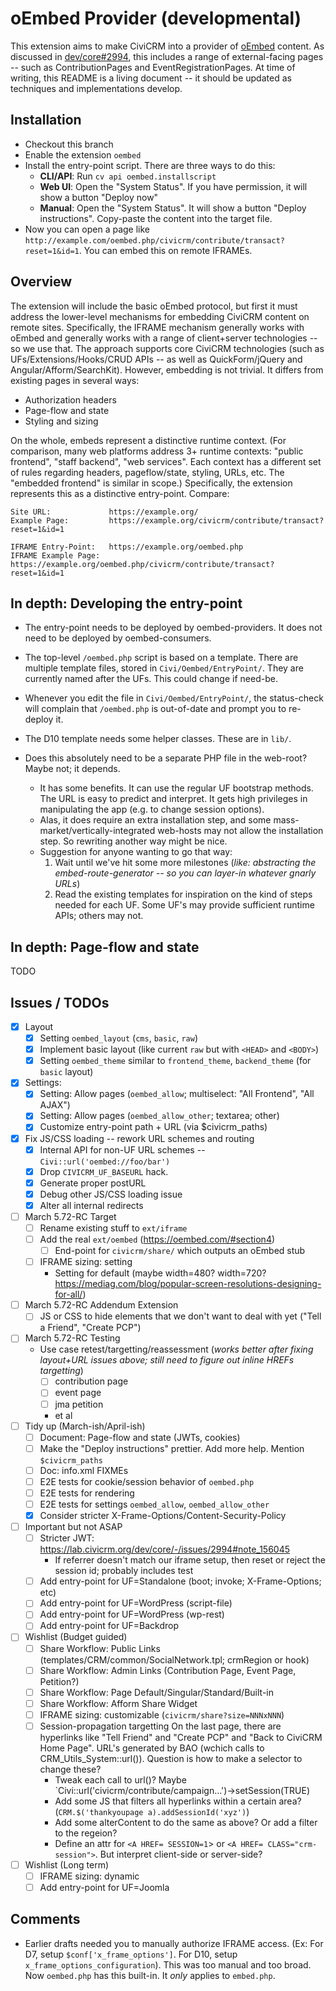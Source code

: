 # oEmbed Provider (developmental)

This extension aims to make CiviCRM into a provider of [oEmbed](https://oembed.com/) content.  As discussed in [dev/core#2994](https://lab.civicrm.org/dev/core/-/issues/2994), this
includes a range of external-facing pages -- such as ContributionPages and EventRegistrationPages.  At time of writing, this README is a living document -- it should be updated as
techniques and implementations develop.

## Installation

* Checkout this branch
* Enable the extension `oembed`
* Install the entry-point script. There are three ways to do this:
    * __CLI/API__: Run `cv api oembed.installscript`
    * __Web UI__: Open the "System Status". If you have permission, it will show a button "Deploy now"
    * __Manual__: Open the "System Status". It will show a button "Deploy instructions". Copy-paste the content into the target file.
* Now you can open a page like `http://example.com/oembed.php/civicrm/contribute/transact?reset=1&id=1`. You can embed this on remote IFRAMEs.

## Overview

The extension will include the basic oEmbed protocol, but first it must address the lower-level mechanisms for embedding CiviCRM content on remote sites.  Specifically, the IFRAME
mechanism generally works with oEmbed and generally works with a range of client+server technologies -- so we use that.  The approach supports core CiviCRM technologies (such as
UFs/Extensions/Hooks/CRUD APIs -- as well as QuickForm/jQuery and Angular/Afform/SearchKit).  However, embedding is not trivial.  It differs from existing pages in several ways:

* Authorization headers
* Page-flow and state
* Styling and sizing

On the whole, embeds represent a distinctive runtime context.  (For comparison, many web platforms address 3+ runtime contexts: "public frontend", "staff backend", "web services".  Each
context has a different set of rules regarding headers, pageflow/state, styling, URLs, etc.  The "embedded frontend" is similar in scope.) Specifically, the extension represents this as
a distinctive entry-point. Compare:

```
Site URL:             https://example.org/
Example Page:         https://example.org/civicrm/contribute/transact?reset=1&id=1

IFRAME Entry-Point:   https://example.org/oembed.php
IFRAME Example Page:  https://example.org/oembed.php/civicrm/contribute/transact?reset=1&id=1
```

## In depth: Developing the entry-point

* The entry-point needs to be deployed by oembed-providers. It does not need to be deployed by oembed-consumers.

* The top-level `/oembed.php` script is based on a template.  There are multiple template files, stored in `Civi/Oembed/EntryPoint/`.  They
  are currently named after the UFs. This could change if need-be.

* Whenever you edit the file in `Civi/Oembed/EntryPoint/`, the status-check will complain that `/oembed.php` is out-of-date and prompt you to re-deploy it.

* The D10 template needs some helper classes. These are in `lib/`.

* Does this absolutely need to be a separate PHP file in the web-root?  Maybe not; it depends.
    * It has some benefits.  It can use the regular UF bootstrap methods.  The URL is easy to predict and interpret.  It gets high privileges in manipulating the app (e.g.  to change session options).
    * Alas, it does require an extra installation step, and some mass-market/vertically-integrated web-hosts may not allow the installation step.  So rewriting another way might be nice.
    * Suggestion for anyone wanting to go that way:
        1. Wait until we've hit some more milestones (*like: abstracting the embed-route-generator -- so you can layer-in whatever gnarly URLs*)
        2. Read the existing templates for inspiration on the kind of steps needed for each UF. Some UF's may provide sufficient runtime APIs; others may not.

## In depth: Page-flow and state

TODO

## Issues / TODOs

* [x] Layout
  * [x] Setting `oembed_layout` (`cms`, `basic`, `raw`)
  * [x] Implement basic layout (like current `raw` but with `<HEAD>` and `<BODY>`)
  * [x] Setting `oembed_theme` similar to `frontend_theme`, `backend_theme` (for `basic` layout)
* [x] Settings:
  * [x] Setting: Allow pages (`oembed_allow`; multiselect: "All Frontend", "All AJAX")
  * [x] Setting: Allow pages (`oembed_allow_other`; textarea; other)
  * [x] Customize entry-point path + URL (via $civicrm_paths)
* [x] Fix JS/CSS loading -- rework URL schemes and routing
  * [x] Internal API for non-UF URL schemes -- `Civi::url('oembed://foo/bar')`
  * [x] Drop `CIVICRM_UF_BASEURL` hack.
  * [x] Generate proper postURL
  * [x] Debug other JS/CSS loading issue
  * [x] Alter all internal redirects
* [ ] March 5.72-RC Target
    * [ ] Rename existing stuff to `ext/iframe`
    * [ ] Add the real `ext/oembed` (https://oembed.com/#section4)
        * [ ] End-point for `civicrm/share/` which outputs an oEmbed stub
    * [ ] IFRAME sizing: setting
        * Setting for default (maybe width=480? width=720? https://mediag.com/blog/popular-screen-resolutions-designing-for-all/)
* [ ] March 5.72-RC Addendum Extension
    * [ ] JS or CSS to hide elements that we don't want to deal with yet ("Tell a Friend", "Create PCP")
* [ ] March 5.72-RC Testing
    * Use case retest/targetting/reassessment (*works better after fixing layout+URL issues above; still need to figure out inline HREFs targetting*)
        * [ ] contribution page
        * [ ] event page
        * [ ] jma petition
        * et al
* [ ] Tidy up (March-ish/April-ish)
    * [ ] Document: Page-flow and state (JWTs, cookies)
    * [ ] Make the "Deploy instructions" prettier. Add more help. Mention `$civicrm_paths`
    * [ ] Doc: info.xml FIXMEs
    * [ ] E2E tests for cookie/session behavior of `oembed.php`
    * [ ] E2E tests for rendering
    * [ ] E2E tests for settings `oembed_allow`, `oembed_allow_other`
    * [x] Consider stricter X-Frame-Options/Content-Security-Policy
* [ ] Important but not ASAP
    * [ ] Stricter JWT: https://lab.civicrm.org/dev/core/-/issues/2994#note_156045
        * If referrer doesn't match our iframe setup, then reset or reject the session id; probably includes test
    * [ ] Add entry-point for UF=Standalone (boot; invoke; X-Frame-Options; etc)
    * [ ] Add entry-point for UF=WordPress (script-file)
    * [ ] Add entry-point for UF=WordPress (wp-rest)
    * [ ] Add entry-point for UF=Backdrop
* [ ] Wishlist (Budget guided)
    * [ ] Share Workflow: Public Links (templates/CRM/common/SocialNetwork.tpl; crmRegion or hook)
    * [ ] Share Workflow: Admin Links (Contribution Page, Event Page, Petition?)
    * [ ] Share Workflow: Page Default/Singular/Standard/Built-in
    * [ ] Share Workflow: Afform Share Widget
    * [ ] IFRAME sizing: customizable (`civicrm/share?size=NNNxNNN`)
    * [ ] Session-propagation targetting
      On the last page, there are hyperlinks like "Tell Friend" and "Create PCP" and "Back to CiviCRM Home Page".
      URL's generated by BAO (wchich calls to CRM_Utils_System::url()). Question is how to make a selector to change these?
      - Tweak each call to url()? Maybe `Civi::url('civicrm/contribute/campaign...')->setSession(TRUE)
      - Add some JS that filters all hyperlinks within a certain area? (`CRM.$('thankyoupage a).addSessionId('xyz')`)
      - Add some alterContent to do the same as above? Or add a filter to the regeion?
      - Define an attr for `<A HREF= SESSION=1`> or `<A HREF= CLASS="crm-session">`. But interpret client-side or server-side?
* [ ] Wishlist (Long term)
    * [ ] IFRAME sizing: dynamic
    * [ ] Add entry-point for UF=Joomla

## Comments

* Earlier drafts needed you to manually authorize IFRAME access. (Ex: For D7, setup `$conf['x_frame_options']`. For D10, setup `x_frame_options_configuration`).
  This was too manual and too broad. Now `oembed.php` has this built-in. It *only* applies to `embed.php`.

